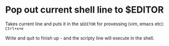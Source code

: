 # Pop out current shell line to $EDITOR

Takes current line and puts it in the `$EDITOR` for provessing (vim, emacs etc):
`Ctrl+x+e`

Write and quit to finish up - and the scripty line will execute in the shell.